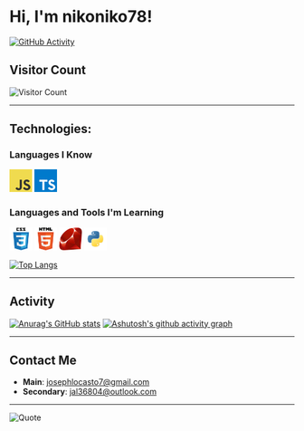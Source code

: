 # Hi, I'm nikoniko78!

[![GitHub Activity](https://github-readme-activity-graph.vercel.app/graph?username=nikoniko78&theme=react-dark&custom_title=Rolling+Through+My+GitHub+Activity)](https://github.com/anuraghazra/github-readme-activity-graph)


## Visitor Count
![Visitor Count](https://profile-counter.glitch.me/nikoniko78/count.svg)

---

## Technologies:

### Languages I Know
<p>
  <img src="https://raw.githubusercontent.com/github/explore/main/topics/javascript/javascript.png" alt="JavaScript" width="40" height="40"/>
  <img src="https://raw.githubusercontent.com/github/explore/main/topics/typescript/typescript.png" alt="TypeScript" width="40" height="40"/>
</p>

### Languages and Tools I'm Learning
<p>
  <img src="https://raw.githubusercontent.com/github/explore/main/topics/css/css.png" alt="CSS" width="40" height="40"/>
  <img src="https://raw.githubusercontent.com/github/explore/main/topics/html/html.png" alt="HTML" width="40" height="40"/>
  <img src="https://raw.githubusercontent.com/github/explore/main/topics/ruby/ruby.png" alt="Ruby" width="40" height="40"/>
  <img src="https://raw.githubusercontent.com/github/explore/main/topics/python/python.png" alt="Python" width="40" height="40"/>
</p>

[![Top Langs](https://github-readme-stats.vercel.app/api/top-langs/?username=nikoniko78&layout=compact&theme=dark)](https://github.com/anuraghazra/github-readme-stats)

---

## Activity
[![Anurag's GitHub stats](https://github-readme-stats.vercel.app/api?username=nikoniko78&show_icons=true&theme=dark)](https://github.com/anuraghazra/github-readme-stats) 
[![Ashutosh's github activity graph](https://github-readme-activity-graph.vercel.app/graph?username=nikoniko78&theme=react-dark)](https://github.com/Ashutosh00710/github-readme-activity-graph)

---

## Contact Me
- **Main**: josephlocasto7@gmail.com
- **Secondary**: jal36804@outlook.com

---

![Quote](https://quotes-github-readme.vercel.app/api?type=horizontal&theme=dark)
